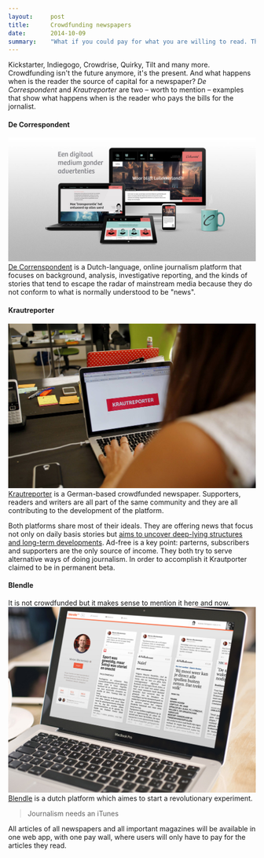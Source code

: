 ```yaml
---
layout:     post
title:      Crowdfunding newspapers
date:       2014-10-09
summary:    "What if you could pay for what you are willing to read. This is the case of De Correspondent and Krautreporter. A dutch and a german online platform funded by the readers."
---
```


Kickstarter, Indiegogo, Crowdrise, Quirky, Tilt and many more. Crowdfunding isn't the future anymore, it's the present. And what happens when is the reader the source of capital for a newspaper? *De Correspondent* and *Krautreporter* are two – worth to mention – examples that show what happens when is the reader who pays the bills for the jornalist.

#### De Correspondent
![De Correnspondent](/assets/de-correspondent.jpg)
[De Correnspondent](https://decorrespondent.nl/) is a Dutch-language, online journalism platform that focuses on background, analysis, investigative reporting, and the kinds of stories that tend to escape the radar of mainstream media because they do not conform to what is normally understood to be "news".

#### Krautreporter
![Krautporter](/assets/krautreporter.jpg)
[Krautreporter](https://krautreporter.de/das-magazin) is a German-based crowdfunded newspaper. Supporters, readers and writers are all part of the same community and they are all contributing to the development of the platform.

Both platforms share most of their ideals. They are offering news that focus not only on daily basis stories but [aims to uncover deep-lying structures and long-term developments](https://decorrespondent.nl/en). Ad-free is a key point: parterns, subscribers and supporters are the only source of income. They both try to serve alternative ways of doing journalism. In order to accomplish it Krautporter claimed to be in permanent beta. 


#### Blendle
It is not crowdfunded but it makes sense to mention it here and now.
![Blendle](/assets/blendle.png)
[Blendle](https://launch.blendle.nl/welcome/) is a dutch platform which aimes to start a revolutionary experiment. 

> Journalism needs an iTunes

All articles of all newspapers and all important magazines will be available in one web app, with one pay wall, where users will only have to pay for the articles they read.
